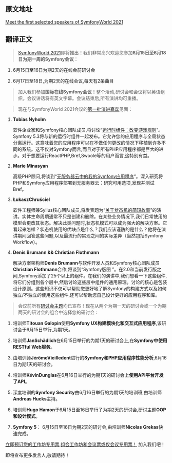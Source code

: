 ## 原文地址

[Meet the first selected speakers of SymfonyWorld 2021](https://symfony.com/blog/meet-the-first-selected-speakers-of-symfonyworld-2021)

## 翻译正文

> [SymfonyWorld 2021](https://live.symfony.com/2021-world/)即将推出！我们非常高兴欢迎您参加**6月15日至6月18日为期一周的Symfony会议**：

1. 6月15日至16日为期2天的在线会前研讨会
   
2. 6月17日至18日,为期2天的在线会议,每天有2条曲目

> 加入我们参加**国际在线Symfony会议**！整个活动,研讨会和会议将以英语组织。会议讲话将有英文字幕。会议结束后,所有演讲均可重播。

> 现在与SymfonyWorld 2021会议的[第一批演讲嘉宾](https://live.symfony.com/2021-world/schedule)见面：

1. **Tobias Nyholm**

   软件企业家和Symfony核心团队成员,将讨论“[运行时组件：改变游戏规则](https://live.symfony.com/2021-world/schedule#session-583)”。Symfony 5.3将与新的运行时组件一起发布。它允许您的应用程序与全局状态分离运行。这意味着您的应用程序可以在不做任何更改的情况下移植到许多不同的系统。这不仅对Symfony而言,而且对于所有PHP应用程序都是巨大的进步。对于想要运行ReactPHP,Bref,Swoole等的用户而言,这特别有益。

2. **Marie Minasyan**

   高级PHP顾问,将谈到“[无服务器云中的我的Symfony应用程序](https://live.symfony.com/2021-world/schedule#session-584)”。深入研究将PHP和Symfony应用程序部署到无服务器云：研究可用选项,发现并测试Bref。

3. **ŁukaszChruściel**

   软件工程师兼Sylius核心团队成员,将发表题为“[关于状态机的简短故事](https://live.symfony.com/2021-world/schedule#session-580)”的演讲。实体生命周期通常不只是创建和删除。在某些业务情况下,我们日常使用的模型会更改其状态。解决此类问题时,状态机模式可以成为强大的解决方案。它看起来怎样？状态机使用的优缺点是什么？我们应该谨防的是什么？他将在演讲期间回答这些问题,以及最流行的实现之间的实际差异（当然包括Symfony Workflow）。
   
4. **Denis Brumann && Christian Flothmann**

   解决方案架构师**Denis Brumann**与软件开发人员和Symfony核心团队成员**Christian Flothmann**合作,将谈到“Symfony版图 ”。在2.0和当前发行版之间,Symfony添加了25个以上的组件。在我们的演讲中,我们想看一下这些组件,将它们分组到各个层中,然后讨论这些层中组件的通用原理。讨论的核心是包装设计原则。这些知识不仅可以帮助您更好地了解Symfony的构建方式以及如何独立/不独立的使用这些组件,还可以帮助您自己设计更好的应用程序和库。
   
> 会议前所有[研讨会主题](https://live.symfony.com/2021-world/workshop)均已宣布！现在从两个为期一天的研讨会或一个为期两天的研讨会的组合中选择您的研讨会：

1. 培训师**Titouan Galopin**使用**Symfony UX构建模块化和交互式应用程序**,该研讨会于6月15日举行,为期1天。

2. 培训师**JanSchädlich**在6月15日举行的为期1天的研讨会上,在**Symfony中使用RESTful Web服务**。

3. 由培训师**JérômeVieilledent**进行的**Symfony和PHP应用程序性能分析**,6月16日为期1天的研讨会。

4. 培训师**KévinDunglas**在6月16日举行的为期1天的研讨会上**使用API平台开发了API**。

5. 深度培训的**Symfony Security**由6月16日举行的为期1天的培训班,由培训师**Andreas Hucks**主持。

6. 培训师**Hugo Hamon**于6月15日至16日举行了为期2天的研讨会,研讨主题**OOP和设计模式**。

7. **Symfony 5**： 6月15日至16日为期2天的研讨会,由培训师**Nicolas Grekas**快速完成。

[立即预订您的工作坊专用票,组合工作坊和会议票或仅会议专用票！](https://live.symfony.com/2021-world/registration/) 加入我们吧！

即将宣布更多发言人,敬请期待！
